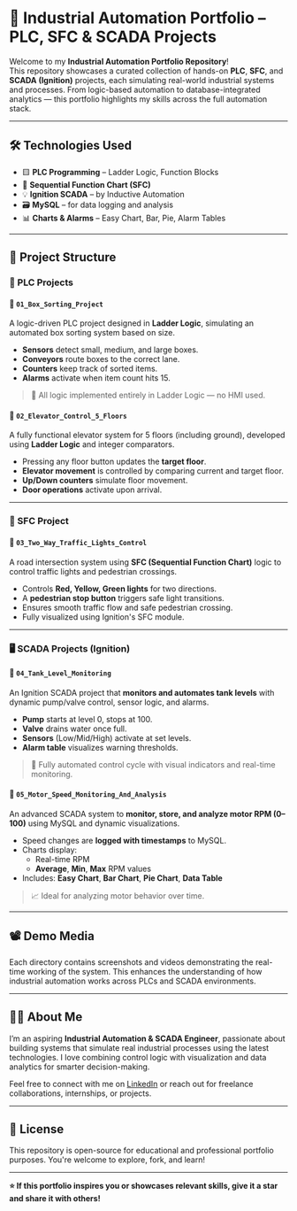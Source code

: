 # 🚀 Industrial Automation Portfolio – PLC, SFC & SCADA Projects

Welcome to my **Industrial Automation Portfolio Repository**!  
This repository showcases a curated collection of hands-on **PLC**, **SFC**, and **SCADA (Ignition)** projects, each simulating real-world industrial systems and processes. From logic-based automation to database-integrated analytics — this portfolio highlights my skills across the full automation stack.

---

## 🛠️ Technologies Used

- 🟨 **PLC Programming** – Ladder Logic, Function Blocks
- 🔄 **Sequential Function Chart (SFC)**
- 💡 **Ignition SCADA** – by Inductive Automation
- 🗃️ **MySQL** – for data logging and analysis
- 📊 **Charts & Alarms** – Easy Chart, Bar, Pie, Alarm Tables

---

## 📂 Project Structure

### 🧠 PLC Projects

#### 📁 `01_Box_Sorting_Project`
A logic-driven PLC project designed in **Ladder Logic**, simulating an automated box sorting system based on size.  
- **Sensors** detect small, medium, and large boxes.
- **Conveyors** route boxes to the correct lane.
- **Counters** keep track of sorted items.
- **Alarms** activate when item count hits 15.

> 🔧 All logic implemented entirely in Ladder Logic — no HMI used.

#### 📁 `02_Elevator_Control_5_Floors`
A fully functional elevator system for 5 floors (including ground), developed using **Ladder Logic** and integer comparators.  
- Pressing any floor button updates the **target floor**.
- **Elevator movement** is controlled by comparing current and target floor.
- **Up/Down counters** simulate floor movement.
- **Door operations** activate upon arrival.

---

### 🧭 SFC Project

#### 📁 `03_Two_Way_Traffic_Lights_Control`
A road intersection system using **SFC (Sequential Function Chart)** logic to control traffic lights and pedestrian crossings.  
- Controls **Red, Yellow, Green lights** for two directions.
- A **pedestrian stop button** triggers safe light transitions.
- Ensures smooth traffic flow and safe pedestrian crossing.
- Fully visualized using Ignition's SFC module.

---

### 🖥️ SCADA Projects (Ignition)

#### 📁 `04_Tank_Level_Monitoring`
An Ignition SCADA project that **monitors and automates tank levels** with dynamic pump/valve control, sensor logic, and alarms.
- **Pump** starts at level 0, stops at 100.
- **Valve** drains water once full.
- **Sensors** (Low/Mid/High) activate at set levels.
- **Alarm table** visualizes warning thresholds.

> 🔁 Fully automated control cycle with visual indicators and real-time monitoring.

#### 📁 `05_Motor_Speed_Monitoring_And_Analysis`
An advanced SCADA system to **monitor, store, and analyze motor RPM (0–100)** using MySQL and dynamic visualizations.
- Speed changes are **logged with timestamps** to MySQL.
- Charts display:
  - Real-time RPM
  - **Average**, **Min**, **Max** RPM values
- Includes: **Easy Chart**, **Bar Chart**, **Pie Chart**, **Data Table**

> 📈 Ideal for analyzing motor behavior over time.

---

## 📽️ Demo Media

Each directory contains screenshots and videos demonstrating the real-time working of the system. This enhances the understanding of how industrial automation works across PLCs and SCADA environments.

---

## 🙋‍♂️ About Me

I’m an aspiring **Industrial Automation & SCADA Engineer**, passionate about building systems that simulate real industrial processes using the latest technologies. I love combining control logic with visualization and data analytics for smarter decision-making.

Feel free to connect with me on [LinkedIn](https://www.linkedin.com/in/hussainmehboob/) or reach out for freelance collaborations, internships, or projects. 

---

## 📄 License

This repository is open-source for educational and professional portfolio purposes. You're welcome to explore, fork, and learn!

---

**⭐ If this portfolio inspires you or showcases relevant skills, give it a star and share it with others!**
